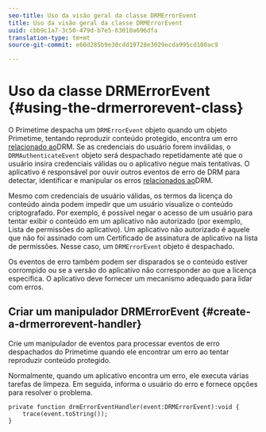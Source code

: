 ```yaml
---
seo-title: Uso da visão geral da classe DRMErrorEvent
title: Uso da visão geral da classe DRMErrorEvent
uuid: cbb9c1a7-3c50-479d-b7e5-63010a696dfa
translation-type: tm+mt
source-git-commit: e60d285b9e30cdd19728e3029ecda995cd100ac9

---
```



# Uso da classe DRMErrorEvent {#using-the-drmerrorevent-class}

O Primetime despacha um `DRMErrorEvent` objeto quando um objeto Primetime, tentando reproduzir conteúdo protegido, encontra um erro [relacionado ao](https://help.adobe.com/en_US/primetime/drm/index.html#reference-DRM_Client_Error_Messages)DRM. Se as credenciais do usuário forem inválidas, o `DRMAuthenticateEvent` objeto será despachado repetidamente até que o usuário insira credenciais válidas ou o aplicativo negue mais tentativas. O aplicativo é responsável por ouvir outros eventos de erro de DRM para detectar, identificar e manipular os erros [relacionados ao](https://help.adobe.com/en_US/primetime/drm/index.html#reference-DRM_Client_Error_Messages)DRM.

Mesmo com credenciais de usuário válidas, os termos da licença do conteúdo ainda podem impedir que um usuário visualize o conteúdo criptografado. Por exemplo, é possível negar o acesso de um usuário para tentar exibir o conteúdo em um aplicativo não autorizado (por exemplo, Lista de permissões do aplicativo). Um aplicativo não autorizado é aquele que não foi assinado com um Certificado de assinatura de aplicativo na lista de permissões. Nesse caso, um `DRMErrorEvent` objeto é despachado.

Os eventos de erro também podem ser disparados se o conteúdo estiver corrompido ou se a versão do aplicativo não corresponder ao que a licença especifica. O aplicativo deve fornecer um mecanismo adequado para lidar com erros.

## Criar um manipulador DRMErrorEvent {#create-a-drmerrorevent-handler}

Crie um manipulador de eventos para processar eventos de erro despachados do Primetime quando ele encontrar um erro ao tentar reproduzir conteúdo protegido.

Normalmente, quando um aplicativo encontra um erro, ele executa várias tarefas de limpeza. Em seguida, informa o usuário do erro e fornece opções para resolver o problema.

```
private function drmErrorEventHandler(event:DRMErrorEvent):void {  
    trace(event.toString());  
} 
```
